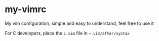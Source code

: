 # my-vimrc
My vim configuration, simple and easy to understand, feel free to use it

For C developers, place the `c.vim` file in `~.vim/after/syntax`
